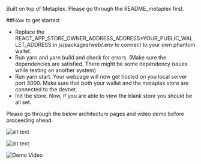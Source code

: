 Built on top of Metaplex. Please go through the README_metaplex first. 

##How to get started: 

- Replace the REACT_APP_STORE_OWNER_ADDRESS_ADDRESS=YOUR_PUBLIC_WALLET_ADDRESS in js/packages/web/.env to connect to your own phantom wallet.
- Run yarn and yarn build and check for errors. (Make sure the dependencies are satisfied. There might be some dependency issues while testing on another system)
- Run yarn start. Your webpage will now get hosted on you local server port 3000. Make sure that both your wallet and the metaplex store are connected to the devnet.
- Init the store. Now, if you are able to view the blank store you should be all set.

Please go through the below architecture pages and video demo before proceeding ahead.  

![alt text](https://github.com/rohitchillar/ChainReality/blob/main/Metaplex_Dynamic_NFT_Fork/Assets/Architecture/Elegant_Solution.png)

![alt text](https://github.com/rohitchillar/ChainReality/blob/main/Metaplex_Dynamic_NFT_Fork/Assets/Architecture/Intricate_Solution.png)

![Demo Video](https://www.youtube.com/watch?v=5m7CaAgNkmo)
